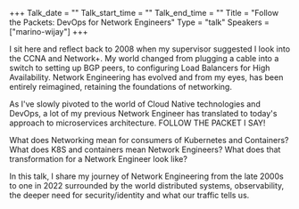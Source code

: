 +++
Talk_date = ""
Talk_start_time = ""
Talk_end_time = ""
Title = "Follow the Packets: DevOps for Network Engineers"
Type = "talk"
Speakers = ["marino-wijay"]
+++

I sit here and reflect back to 2008 when my supervisor suggested I look into the CCNA and Network+. My world changed from plugging a cable into a switch to setting up BGP peers, to configuring Load Balancers for High Availability. Network Engineering has evolved and from my eyes, has been entirely reimagined, retaining the foundations of networking.

As I've slowly pivoted to the world of Cloud Native technologies and DevOps, a lot of my previous Network Engineer has translated to today's approach to microservices architecture. FOLLOW THE PACKET I SAY!

What does Networking mean for consumers of Kubernetes and Containers? What does K8S and containers mean Network Engineers? What does that transformation for a Network Engineer look like?

In this talk, I share my journey of Network Engineering from the late 2000s to one in 2022 surrounded by the world distributed systems, observability, the deeper need for security/identity and what our traffic tells us.
